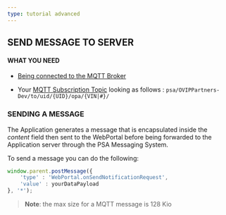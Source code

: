 ```yaml
---
type: tutorial advanced
---
```


## SEND MESSAGE TO SERVER

#### WHAT YOU NEED

- [Being connected to the MQTT Broker]({{site.baseurl}}/webportal/tutorial-advanced/#mqtt-connection)

- Your [MQTT Subscription Topic]({{site.baseurl}}/webportal/tutorial-advanced/#mqtt-topic) looking as follows : `psa/OVIPPartners-Dev/to/uid/{UID}/opa/{VIN|#}/` 

### SENDING A MESSAGE

The Application generates a message that is encapsulated inside the *content* field then sent to the WebPortal before being forwarded to the Application server through the PSA Messaging System.

To send a message you can do the following:

```javascript
window.parent.postMessage({
    'type' : 'WebPortal.onSendNotificationRequest',
    'value' : yourDataPayload
}, '*');
```

>**Note**: the max size for a MQTT message is 128 Kio
